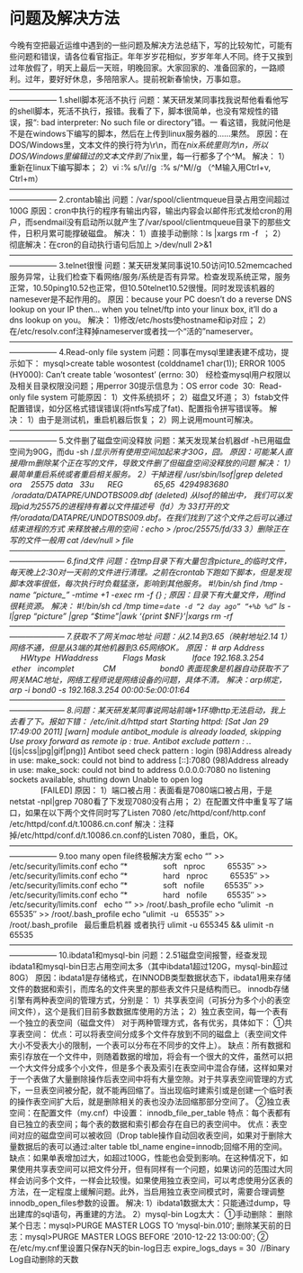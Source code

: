 ﻿
# 问题及解决方法

今晚有空把最近运维中遇到的一些问题及解决方法总结下，写的比较匆忙，可能有些问题和错误，请各位看官指正。年年岁岁花相似，岁岁年年人不同。终于又挨到过年放假了，明天上最后一天班，明晚回家。大家回家的、准备回家的，一路顺利。过年，要好好休息，多陪陪家人。提前祝新春愉快，万事如意。
——————————————————————————————————————————
1.shell脚本死活不执行 问题：某天研发某同事找我说帮他看看他写的shell脚本，死活不执行，报错。我看了下，脚本很简单，也没有常规性的错误，报“: bad interpreter: No such file or directory”错。一 看这错，我就问他是不是在windows下编写的脚本，然后在上传到linux服务器的……果然。 原因：在DOS/Windows里，文本文件的换行符为\r\n，而在*nix系统里则为\n，所以DOS/Windows里编辑过的文本文件到了*nix里，每一行都多了个^M。 解决：
1）重新在linux下编写脚本；
2）vi :% s/\r//g  :% s/^M//g （^M输入用Ctrl+v, Ctrl+m）  
 ——————————————————————————————————————————
2.crontab输出 问题：/var/spool/clientmqueue目录占用空间超过100G 原因：cron中执行的程序有输出内容，输出内容会以邮件形式发给cron的用户，而sendmail没有启动所以就产生了/var/spool/clientmqueue目录下的那些文件，日积月累可能撑破磁盘。 解决：
1）直接手动删除：ls |xargs rm -f  ；
2）彻底解决：在cron的自动执行语句后加上 >/dev/null 2>&1  
 ——————————————————————————————————————————
3.telnet很慢 问题：某天研发某同事说10.50访问10.52memcached服务异常，让我们检查下看网络/服务/系统是否有异常。检查发现系统正常，服务正常，10.50ping10.52也正常，但10.50telnet10.52很慢。同时发现该机器的namesever是不起作用的。 原因：because your PC doesn’t do a reverse DNS lookup on your IP then… when you telnet/ftp into your linux box, it’ll do a dns lookup on you。 解决：
1)修改/etc/hosts使hostname和ip对应；
2）在/etc/resolv.conf注释掉nameserver或者找一个“活的”nameserver。  
 ——————————————————————————————————————————
 4.Read-only file system 问题：同事在mysql里建表建不成功，提示如下： mysql>create table wosontest (colddname1 char(1)); ERROR 1005 (HY000): Can’t create table ‘wosontest’ (errno: 30） 经检查mysql用户权限以及相关目录权限没问题；用perror 30提示信息为：OS error code  30:  Read-only file system 可能原因：
1）文件系统损坏；
2）磁盘又坏道；
3）fstab文件配置错误，如分区格式错误错误(将ntfs写成了fat)、配置指令拼写错误等。 解决：
1）由于是测试机，重启机器后恢复；
2）网上说用mount可解决。
 ——————————————————————————————————————————
5.文件删了磁盘空间没释放 问题：某天发现某台机器df -h已用磁盘空间为90G，而du -sh /*显示所有使用空间加起来才30G，囧。 原因：可能某人直接用rm删除某个正在写的文件，导致文件删了但磁盘空间没释放的问题 解决：
1）最简单重启系统或者重启相关服务。
2）干掉进程 /usr/sbin/lsof|grep deleted ora    25575 data   33u      REG              65,65  4294983680  /oradata/DATAPRE/UNDOTBS009.dbf (deleted) 从lsof的输出中，
我们可以发现pid为25575的进程持有着以文件描述号（fd）为 33打开的文件/oradata/DATAPRE/UNDOTBS009.dbf。在我们找到了这个文件之后可以通过结束进程的方式
来释放被占用的空间：echo > /proc/25575/fd/33 3）删除正在写的文件一般用 cat /dev/null > file
——————————————————————————————————————————
6.find文件 问题：在tmp目录下有大量包含picture_*的临时文件，每天晚上2:30对一天前的文件进行清理。之前在crontab下跑如下脚本，但是发现脚本效率很低，每次执行时负载猛涨，影响到其他服务。 #!/bin/sh find /tmp -name “picture_*” -mtime +1 -exec rm -f {} \; 原因：目录下有大量文件，用find很耗资源。
解决： #!/bin/sh cd /tmp time=`date -d “2 day ago” “+%b %d”` ls -l|grep “picture” |grep “$time”|awk ‘{print $NF}’|xargs rm -rf
——————————————————————————————————————————
7.获取不了网关mac地址 问题：从2.14到3.65（映射地址2.14
1）网络不通，但是从3端的其他机器到3.65网络OK。 原因： # arp Address                  HWtype  HWaddress           Flags Mask            Iface 192.168.3.254            ether   incomplet             CM                    bond0 表面现象是机器自动获取不了网关MAC地址，网络工程师说是网络设备的问题，具体不清。
解决：arp绑定，arp -i bond0 -s 192.168.3.254 00:00:5e:00:01:64  
 ——————————————————————————————————————————
 8.问题：某天研发某同事说网站前端+1环境http无法启动，我上去看了下。报如下错： /etc/init.d/httpd start Starting httpd: [Sat Jan 29 17:49:00 2011] [warn] module antibot_module is already loaded, skipping Use proxy forward as remote ip : true. Antibot exclude pattern : .*\.[(js|css|jpg|gif|png)] Antibot seed check pattern : login (98)Address already in use: make_sock: could not bind to address [::]:7080 (98)Address already in use: make_sock: could not bind to address 0.0.0.0:7080 no listening sockets available, shutting down Unable to open log                                                      [FAILED] 原因：
1）端口被占用：表面看是7080端口被占用，于是netstat -npl|grep 7080看了下发现7080没有占用；
2）在配置文件中重复写了端口，如果在以下两个文件同时写了Listen 7080 /etc/httpd/conf/http.conf /etc/httpd/conf.d/t.10086.cn.conf 解决：注释掉/etc/httpd/conf.d/t.10086.cn.conf的Listen 7080，重启，OK。
——————————————————————————————————————————
9.too many open file终极解决方案 echo “” >> /etc/security/limits.conf echo “*                soft   nproc          65535″ >> /etc/security/limits.conf echo “*                hard   nproc          65535″ >> /etc/security/limits.conf echo “*                soft   nofile         65535″ >> /etc/security/limits.conf echo “*                hard   nofile         65535″ >> /etc/security/limits.conf   echo “” >> /root/.bash_profile echo “ulimit  -n   65535″ >> /root/.bash_profile echo “ulimit  -u   65535″ >> /root/.bash_profile   最后重启机器 或者执行 ulimit -u 655345 && ulimit -n 65535
——————————————————————————————————————————
10.ibdata1和mysql-bin 问题：2.51磁盘空间报警，经查发现ibdata1和mysql-bin日志占用空间太多（其中ibdata1超过120G，mysql-bin超过80G）
原因：ibdata1是存储格式，在INNODB类型数据状态下，ibdata1用来存储文件的数据和索引，而库名的文件夹里的那些表文件只是结构而已。 innodb存储引擎有两种表空间的管理方式，分别是：
1）共享表空间（可拆分为多个小的表空间文件），这个是我们目前多数数据库使用的方法；
2）独立表空间，每一个表有一个独立的表空间（磁盘文件） 对于两种管理方式，各有优劣，具体如下：
①共享表空间：
优点：可以将表空间分成多个文件存放到不同的磁盘上（表空间文件大小不受表大小的限制，一个表可以分布在不同步的文件上）。
缺点：所有数据和索引存放在一个文件中，则随着数据的增加，将会有一个很大的文件，虽然可以把一个大文件分成多个小文件，但是多个表及索引在表空间中混合存储，这样如果对于一个表做了大量删除操作后表空间中将有大量空隙。对于共享表空间管理的方式下，一旦表空间被分配，就不能再回缩了。当出现临时建索引或是创建一个临时表的操作表空间扩大后，就是删除相关的表也没办法回缩那部分空间了。
②独立表空间：在配置文件（my.cnf）中设置： innodb_file_per_table 特点：每个表都有自已独立的表空间；每个表的数据和索引都会存在自已的表空间中。 优点：表空间对应的磁盘空间可以被收回（Drop table操作自动回收表空间，如果对于删除大量数据后的表可以通过:alter table tbl_name engine=innodb;回缩不用的空间。 缺点：如果单表增加过大，如超过100G，性能也会受到影响。在这种情况下，如果使用共享表空间可以把文件分开，但有同样有一个问题，如果访问的范围过大同样会访问多个文件，一样会比较慢。如果使用独立表空间，可以考虑使用分区表的方法，在一定程度上缓解问题。此外，当启用独立表空间模式时，需要合理调整innodb_open_files参数的设置。
解决:
1）ibdata1数据太大：只能通过dump，导出建库的sql语句，再重建的方法。
2）mysql-bin Log太大： ①手动删除： 删除某个日志：mysql>PURGE MASTER LOGS TO ‘mysql-bin.010′; 删除某天前的日志：mysql>PURGE MASTER LOGS BEFORE ’2010-12-22 13:00:00′; ②在/etc/my.cnf里设置只保存N天的bin-log日志 expire_logs_days = 30  //Binary Log自动删除的天数
